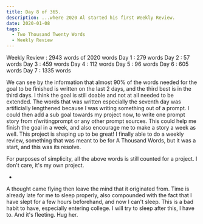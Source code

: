 ```yaml
---
title: Day 8 of 365.
description: ...where 2020 Al started his first Weekly Review.
date: 2020-01-08
tags:
  - Two Thousand Twenty Words
  - Weekly Review
---
```


Weekly Review : 2943 words of 2020 words
Day 1 : 279 words
Day 2 : 57 words
Day 3 : 459 words
Day 4 : 112 words
Day 5 : 96 words
Day 6 : 605 words
Day 7 : 1335 words

We can see by the information that almost 90% of the words needed for the goal to be finished is written on the last 2 days, and the third best is in the third days. I think the goal is still doable and not at all needed to be extended. The words that was written especially the seventh day was artificially lengthened because I was writing something out of a prompt. I could then add a sub goal towards my project now, to write one prompt story from r/writingprompt or any other prompt sources. This could help me finish the goal in a week, and also encourage me to make a story a week as well. This project is shaping up to be great! I finally able to do a weekly review, something that was meant to be for A Thousand Words, but it was a start, and this was its resolve.

For purposes of simplicity, all the above words is still counted for a project. I don't care, it's my own project. 

-

A thought came flying then leave the mind that it originated from. Time is already late for me to sleep properly, also compounded with the fact that I have slept for a few hours beforehand, and now I can't sleep. This is a bad habit to have, especially entering college. I will try to sleep after this, I have to. And it's fleeting. Hug her.